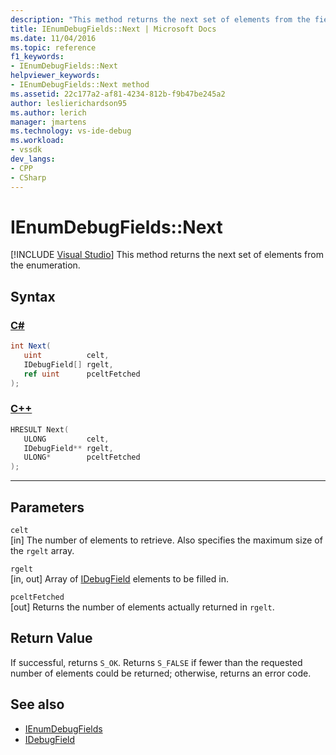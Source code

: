 ```yaml
---
description: "This method returns the next set of elements from the fields enumeration."
title: IEnumDebugFields::Next | Microsoft Docs
ms.date: 11/04/2016
ms.topic: reference
f1_keywords:
- IEnumDebugFields::Next
helpviewer_keywords:
- IEnumDebugFields::Next method
ms.assetid: 22c177a2-af81-4234-812b-f9b47be245a2
author: leslierichardson95
ms.author: lerich
manager: jmartens
ms.technology: vs-ide-debug
ms.workload:
- vssdk
dev_langs:
- CPP
- CSharp
---
```

# IEnumDebugFields::Next

 [!INCLUDE [Visual Studio](~/includes/applies-to-version/vs-windows-only.md)]
This method returns the next set of elements from the enumeration.

## Syntax

### [C#](#tab/csharp)
```csharp
int Next(
   uint          celt,
   IDebugField[] rgelt,
   ref uint      pceltFetched
);
```
### [C++](#tab/cpp)
```cpp
HRESULT Next(
   ULONG         celt,
   IDebugField** rgelt,
   ULONG*        pceltFetched
);
```
---

## Parameters
`celt`\
[in] The number of elements to retrieve. Also specifies the maximum size of the `rgelt` array.

`rgelt`\
[in, out] Array of [IDebugField](../../../extensibility/debugger/reference/idebugfield.md) elements to be filled in.

`pceltFetched`\
[out] Returns the number of elements actually returned in `rgelt`.

## Return Value
 If successful, returns `S_OK`. Returns `S_FALSE` if fewer than the requested number of elements could be returned; otherwise, returns an error code.

## See also
- [IEnumDebugFields](../../../extensibility/debugger/reference/ienumdebugfields.md)
- [IDebugField](../../../extensibility/debugger/reference/idebugfield.md)

